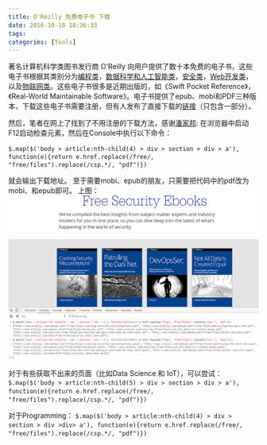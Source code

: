 ```yaml
---
title: O'Reilly 免费电子书 下载
date: 2016-10-10 18:36:33
tags:
categories: [Tools]
---
```


著名计算机科学类图书发行商 O'Reilly 向用户提供了数十本免费的电子书，这些电子书根据其类别分为[编程类](http://www.oreilly.com/programming/free/)，[数据科学和人工智能类](http://www.oreilly.com/data/free/)，[安全类](http://www.oreilly.com/security/free/)，[Web开发类](http://www.oreilly.com/web-platform/free/)，以及[物联网类](http://www.oreilly.com/iot/free/)。这些电子书很多是近期出版的，如《Swift Pocket Reference》，《Real-World Maintainable Software》。电子书提供了epub、mobi和PDF三种版本，下载这些电子书需要注册，但有人发布了直接下载的[链接](https://www.reddit.com/r/learnprogramming/comments/556kxj/oreilly_offering_programming_ebooks_for_free/)（只包含一部分）。

然后，笔者在网上了找到了不用注册的下载方法，感谢[潘家邦](https://yq.aliyun.com/articles/36565):
在浏览器中启动F12启动检查元素，然后在Console中执行以下命令：

    $.map($('body > article:nth-child(4) > div > section > div > a'), function(e){return e.href.replace(/free/, "free/files").replace(/csp.*/, "pdf")})

就会输出下载地址。
至于需要mobi、epub的朋友，只需要把代码中的pdf改为mobi、和epub即可。
上图：
![oreilly_freebook_download.jpg](/sourcepictures/20161010/oreilly_freebook_download.jpg)


对于有些获取不出来的页面（比如Data Science 和 IoT），可以尝试：
`$.map($('body > article:nth-child(5) > div > section > div > a'), function(e){return e.href.replace(/free/, "free/files").replace(/csp.*/, "pdf")})`

对于Programming：
`$.map($('body > article:nth-child(4) > div > section > div >div> a'), function(e){return e.href.replace(/free/, "free/files").replace(/csp.*/, "pdf")})`
